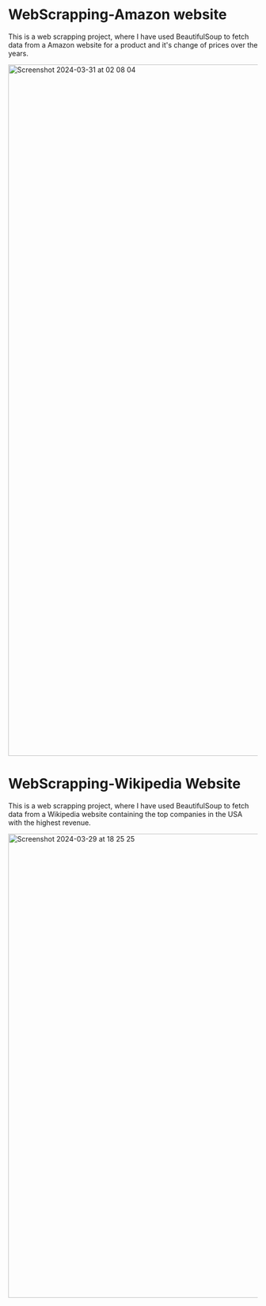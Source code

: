 # WebScrapping-Amazon website

This is a web scrapping project, where I have used BeautifulSoup to fetch data from a Amazon website for a product and it's change of prices over the years.

<img width="1396" alt="Screenshot 2024-03-31 at 02 08 04" src="https://github.com/BidhuKar/Analytics-WebScrapping-Project/assets/26342171/e9552876-777c-4a73-afa0-7bd39061f1d2">





# WebScrapping-Wikipedia Website

This is a web scrapping project, where I have used BeautifulSoup to fetch data from a Wikipedia website containing the top companies in the USA with the highest revenue.

<img width="937" alt="Screenshot 2024-03-29 at 18 25 25" src="https://github.com/BidhuKar/WebScrapping-Project/assets/26342171/af2b036c-928c-4fdf-8dba-7a8e7c5e9412">








